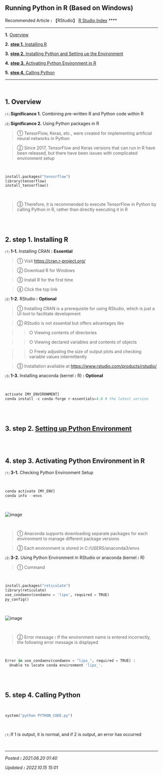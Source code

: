## **Running Python in R** (Based on Windows)

Recommended Article **:** 【RStudio】 [R Studio Index](https://jb243.github.io/pages/1761) ****

---

**1.** [Overview](#1-overview)

**2\.** [**step 1.** Installing R](#2-step-1-installing-r)

**3\.** [**step 2.** Installing Python and Setting up the Environment](#3-step-2-installing-python-and-setting-up-the-environment)

**4\.** [**step 3.** Activating Python Environment in R](#4-step-3-activating-python-environment-in-r)

**5\.** [**step 4.** Calling Python](#5-step-4-calling-python)

---

<br>

## **1\. Overview**

 ⑴ **Significance 1.** Combining pre-written R and Python code within R

 ⑵ **Significance 2.** Using Python packages in R

> ① TensorFlow, Keras, etc., were created for implementing artificial neural networks in Python

> ② Since 2017, TensorFlow and Keras versions that can run in R have been released, but there have been issues with complicated environment setup

<br>

```python
install.packages("tensorflow")
library(tensorflow)
install_tensorflow()
```

<br>

> ③ Therefore, it is recommended to execute TensorFlow in Python by calling Python in R, rather than directly executing it in R

<br>

<br>

## **2.** **step 1.** Installing R

 ⑴ **1-1.** Installing CRAN **:** **Essential**

> ① Visit <https://cran.r-project.org/>

> ② Download R for Windows

> ③ Install R for the first time

> ④ Click the top link

 ⑵ **1-2.** RStudio **:** **Optional**

> ① Installing CRAN is a prerequisite for using RStudio, which is just a UI tool to facilitate development

> ② RStudio is not essential but offers advantages like

>> ○ Viewing contents of directories

>> ○ Viewing declared variables and contents of objects

>> ○ Freely adjusting the size of output plots and checking variable values intermittently

> ③ Installation available at <https://www.rstudio.com/products/rstudio/>

 ⑶ **1-3.** Installing anaconda (kernel **:** R) **:** **Optional**

<br>

```python
activate [MY_ENVIRONMENT]
conda install -c conda-forge r-essentials=4.0 # the latest version
```

<br>

<br>

## **3. step 2.** [Setting up Python Environment](https://jb243.github.io/pages/2069)

<br>

<br>

## **4. step 3.** Activating Python Environment in R

 ⑴ **3-1.** Checking Python Environment Setup

<br>

```python
conda activate [MY_ENV]
conda info --envs
```

<br>

![image](https://github.com/JB243/jb243.github.io/assets/55747737/db9f58f3-5a69-47a8-bda6-e85759c9268d)

<br>

> ① Anaconda supports downloading separate packages for each environment to manage different package versions

> ② Each environment is stored in C:/USERS/anaconda3/envs

 ⑵ **3-2.** Using Python Environment in RStudio or anaconda (kernel **:** R)

> ① Command

<br>

```python
install.packages("reticulate")
library(reticulate)
use_condaenv(condaenv = 'lipo', required = TRUE)
py_config()
```

<br>

![image](https://github.com/JB243/jb243.github.io/assets/55747737/422981a1-bd1b-419f-9251-ebcff5f824db)

<br>

> ② Error message **:** If the environment name is entered incorrectly, the following error message is displayed

<br>

```python
Error in use_condaenv(condaenv = "lipo_", required = TRUE) :
  Unable to locate conda environment 'lipo_'.
```

<br>

<br>

## **5. step 4. Calling Python**

<br>

```python
system("python PYTHON_CODE.py")
```

<br>

 ⑴ If 1 is output, it is normal, and if 2 is output, an error has occurred

<br>

---

_Posted **:** 2021.06.20 01:40_

_Updated **:** 2022.10.15 15:01_
